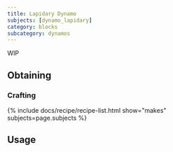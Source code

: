 ```yaml
---
title: Lapidary Dynamo
subjects: [dynamo_lapidary]
category: blocks
subcategory: dynamos
---
```


WIP

Obtaining
---------

### Crafting
{% include docs/recipe/recipe-list.html show="makes" subjects=page.subjects %}

Usage
-----
